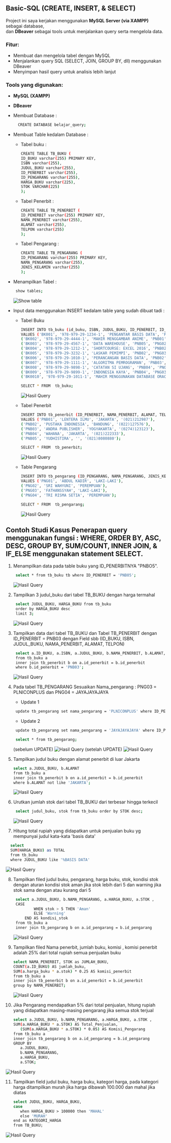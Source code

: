 ## Basic-SQL (CREATE, INSERT, & SELECT)

Project ini saya kerjakan menggunakan **MySQL Server (via XAMPP)** sebagai database,  
dan **DBeaver** sebagai tools untuk menjalankan query serta mengelola data.  

### Fitur:
- Membuat dan mengelola tabel dengan MySQL
- Menjalankan query SQL (SELECT, JOIN, GROUP BY, dll) menggunakan DBeaver
- Menyimpan hasil query untuk analisis lebih lanjut  

### Tools yang digunakan:
- **MySQL (XAMPP)**
- **DBeaver**

- Membuat Database :

   ```bash
     CREATE DATABASE belajar_query;
     ```
  
- Membuat Table kedalam Database :
  - Tabel buku :
    
    ```bash
    CREATE TABLE TB_BUKU (
    ID_BUKU varchar(255) PRIMARY KEY,
    ISBN varchar(255),
    JUDUL_BUKU varchar(255),
    ID_PENERBIT varchar(255),
    ID_PENGARANG varchar(255),
    HARGA_BUKU varchar(225),
    STOK VARCHAR(225)
    );
     ```
    
  - Tabel Penerbit :
 
      ```bash
     CREATE TABLE TB_PENERBIT (
     ID_PENERBIT varchar(255) PRIMARY KEY,
     NAMA_PENERBIT varchar(255),
     ALAMAT varchar(255),
     TELPON varchar(255)
      );
     ```
    
  - Tabel Pengarang :

	   ```bash
	  CREATE TABLE TB_PENGARANG (
	  ID_PENGARANG varchar(255) PRIMARY KEY,
	  NAMA_PENGARANG varchar(255),
	  JENIS_KELAMIN varchar(255)
	   );
	   ```

- Menampilkan Tabel :
   ```bash
	show tables;
   ```
   ![Show table](https://github.com/imammularif/Basic-SQL/blob/main/SS/Show%20tables.png)


- Input data menggunakan INSERT kedalam table yang sudah dibuat tadi :
  - Tabel Buku

     ```bash
	INSERT INTO tb_buku (id_buku, ISBN, JUDUL_BUKU, ID_PENERBIT, ID_PENGARANG, HARGA_BUKU, STOK)
	VALUES ('BK001', '978-979-29-1234-1', 'PENGANTAR BASIS DATA', 'PNB01', 'PNG03', '75,000', '3'),
	('BK002', '978-979-29-4444-1', 'MAHIR MENGGAMBAR ANIME', 'PNB01', 'PNG01', '45,500', '2'),
	('BK003', '978-979-29-4567-1', 'DATA WAREHOUSE', 'PNB05', 'PNG02', '60,000', '1'),
	('BK004', '978-979-29-1212-1', 'SHORTCOURSE: EXCEL 2016', 'PNB02', 'PNG02', '35,000', '5'),
	('BK005', '978-979-29-3232-1', 'LASKAR PEMIMPI', 'PNB02', 'PNG03', '80,000', '4'),
	('BK006', '978-979-29-1010-1', 'PERANCANGAN BASIS DATA', 'PNB02', 'PNG04', '99,000', '0'),
	('BK007', '978-979-29-1111-1', 'ALGORITMA PEMROGRAMAN', 'PNB03', 'PNG04', '125,000', '5'),
	('BK008', '978-979-29-9898-1', 'CATATAN SI UJANG', 'PNB04', 'PNG03', '85,000', '2')
	('BK009', '978-979-29-9899-1', 'INDONESIA KAYA', 'PNB04', 'PNG03', '30,000', '7'),
	('BK0010', '978-979-29-1011-1', 'MAHIR MENGGUNAKAN DATABASE ORACLE', 'PNB02', 'PNG04', '225,000', '9');
     ```

     ```bash
    SELECT * FROM  tb_buku;
     ```

	![Hasil Query](https://github.com/imammularif/Basic-SQL/blob/main/SS/SELECT%20TB_BUKU.png)
    
  - Tabel Penerbit
 
     ```bash
	INSERT INTO tb_penerbit (ID_PENERBIT, NAMA_PENERBIT, ALAMAT, TELPON)
	VALUES ('PNB01', 'LENTERA ILMU', 'JAKARTA', '(021)212987'),
	('PNB02', 'PUSTAKA INDONESIA', 'BANDUNG', '(022)127576'),
	('PNB03', 'ANDRA PUBLISHER', 'YOGYAKARTA', '(0274)123123'),
	('PNB04', 'WAHANA', 'JAKARTA', '(021)222333'),
	('PNB05', 'YUDHISTIRA', '', '(021)8080880');

     ```

      ```bash
    SELECT * FROM  tb_penerbit;
      ```
      
	![Hasil Query](https://github.com/imammularif/Basic-SQL/blob/main/SS/SELECT%20TB_PENERBIT.png)
    
  - Table Pengarang

	 ```bash
	INSERT INTO tb_pengarang (ID_PENGARANG, NAMA_PENGARANG, JENIS_KELAMIN)
	VALUES ('PNG01', 'ABDUL KADIR', 'LAKI-LAKI'),
	('PNG02', 'SRI WAHYUNI', 'PEREMPUAN'),
	('PNG03', 'FATHANSSYAH', 'LAKI-LAKI'),
	('PNG04', 'TRI RISMA SETIA', 'PEREMPUAN');
     ```

     ```bash
    SELECT * FROM  tb_pengarang;
     ```
	![Hasil Query](https://github.com/imammularif/Basic-SQL/blob/main/SS/SELECT%20TB_PENGARANG.png)


## Contoh Studi Kasus Penerapan query menggunakan fungsi : WHERE, ORDER BY, ASC, DESC, GROUP BY, SUM/COUNT, INNER JOIN, & IF_ELSE menggunakan statement SELECT.

1. Menampilkan data pada table buku yang ID_PENERBITNYA "PNBO5".
   ```bash 
	select * from tb_buku tb where ID_PENERBIT = 'PNB05';
   ```

   ![Hasil Query](https://github.com/imammularif/Basic-SQL/blob/main/SS/1.png)

2. Tampilkan 3 judul_buku dari tabel TB_BUKU dengan harga termahal
   
   ```bash 
	select JUDUL_BUKU, HARGA_BUKU from tb_buku
	order by HARGA_BUKU desc
	limit 3;
   ```

   ![Hasil Query](https://github.com/imammularif/Basic-SQL/blob/main/SS/2_new.png)

3. Tampilkan data dari tabel TB_BUKU dan Tabel TB_PENERBIT dengan ID_PENERBIT = PNB03 dengan Field sbb (ID_BUKU, ISBN, JUDUL_BUKU, NAMA_PENERBIT, ALAMAT, TELPON)

   ```bash 
	select a.ID_BUKU, a.ISBN, a.JUDUL_BUKU, b.NAMA_PENERBIT, b.ALAMAT, b.TELPON
	from tb_buku a
	inner join tb_penerbit b on a.id_penerbit = b.id_penerbit
	where b.id_penerbit = 'PNB03';
   ```

   ![Hasil Query](https://github.com/imammularif/Basic-SQL/blob/main/SS/3.png)

4. Pada tabel TB_PENGARANG Sesuaikan Nama_pengarang : PNG03 = PLNICONPLUS dan PNG04 = JAYAJAYAJAYA
   - Update 1
   ```bash 
	update tb_pengarang set nama_pengarang = 'PLNICONPLUS' where ID_PENGARANG = 'PNG03';
   ```
   - Update 2
   ```bash 
	update tb_pengarang set nama_pengarang = 'JAYAJAYAJAYA' where ID_PENGARANG = 'PNG04';
   ```
   ```bash 
	select * from tb_pengarang;
   ```

   (sebelum UPDATE)
   ![Hasil Query](https://github.com/imammularif/Basic-SQL/blob/main/SS/4_seb.png)
   (setelah UPDATE)
   ![Hasil Query](https://github.com/imammularif/Basic-SQL/blob/main/SS/4.png)


5. Tampilkan judul buku dengan alamat penerbit di luar Jakarta

    ```bash 
	select a.JUDUL_BUKU, b.ALAMAT
	from tb_buku a
	inner join tb_penerbit b on a.id_penerbit = b.id_penerbit
	where b.ALAMAT not like 'JAKARTA';
   ```
    
    ![Hasil Query](https://github.com/imammularif/Basic-SQL/blob/main/SS/5.png)


6. Urutkan jumlah stok dari tabel TB_BUKU dari terbesar hingga terkecil
   
   ```bash 
	select judul_buku, stok from tb_buku order by STOK desc;
   ```

   ![Hasil Query](https://github.com/imammularif/Basic-SQL/blob/main/SS/6.png)
   

7. Hitung total rupiah yang didapatkan untuk penjualan buku yg mempunyai judul kata-kata 'basis data'

  ```bash 
	select 
	SUM(HARGA_BUKU) as TOTAL
	from tb_buku
	where JUDUL_BUKU like '%BASIS DATA'
   ```

![Hasil Query](https://github.com/imammularif/Basic-SQL/blob/main/SS/7.png)



8. Tampilkan filed judul buku, pengarang, harga buku, stok, kondisi stok dengan aturan kondisi stok aman jika stok lebih dari 5 dan warning jika stok sama dengan atau kurang dari 5

   ```bash 
	select a.JUDUL_BUKU, b.NAMA_PENGARANG, a.HARGA_BUKU, a.STOK ,
	CASE 
	        WHEN stok > 5 THEN 'Aman'
	        ELSE 'Warning'
	    END AS kondisi_stok
	from tb_buku a
	inner join tb_pengarang b on a.id_pengarang = b.id_pengarang 
   ```
   ![Hasil Query](https://github.com/imammularif/Basic-SQL/blob/main/SS/8.png)
   
9. Tampilkan filed Nama penerbit, jumlah buku, komisi , komisi penerbit adalah 25% dari total rupiah semua penjualan buku

	 ```bash 
	select NAMA_PENERBIT, STOK as JUMLAH_BUKU,
   COUNT(a.ID_BUKU) AS jumlah_buku,
   SUM(a.harga_buku * a.stok) * 0.25 AS komisi_penerbit
	from tb_buku a
	inner join tb_penerbit b on a.id_penerbit = b.id_penerbit
	group by NAMA_PENERBIT;
   ```

   ![Hasil Query](https://github.com/imammularif/Basic-SQL/blob/main/SS/9.png)
    
10. Jika Pengarang mendapatkan 5% dari total penjualan, hitung rupiah yang didapatkan masing-masing pengarang jika semua stok terjual

	 ```bash 
	select a.JUDUL_BUKU, b.NAMA_PENGARANG, a.HARGA_BUKU, a.STOK ,
	SUM(a.HARGA_BUKU * a.STOK) AS Total_Penjualan,
	    (SUM(a.HARGA_BUKU * a.STOK) * 0.05) AS Komisi_Pengarang
	from tb_buku a
	inner join tb_pengarang b on a.id_pengarang = b.id_pengarang
	GROUP BY 
	    a.JUDUL_BUKU, 
	    b.NAMA_PENGARANG, 
	    a.HARGA_BUKU, 
	    a.STOK;
    ```

  ![Hasil Query](https://github.com/imammularif/Basic-SQL/blob/main/SS/10.png)


11. Tampilkan field judul buku, harga buku, kategori harga, pada kategori harga ditampilkan murah jika harga dibawah 100.000 dan mahal jika diatas

	 ```bash 
	select JUDUL_BUKU, HARGA_BUKU,
	case
		when HARGA_BUKU > 100000 then 'MAHAL'
		else 'MURAH'
	end as KATEGORI_HARGA
	from TB_BUKU;
    ```

  ![Hasil Query](https://github.com/imammularif/Basic-SQL/blob/main/SS/11.png)




   



	

